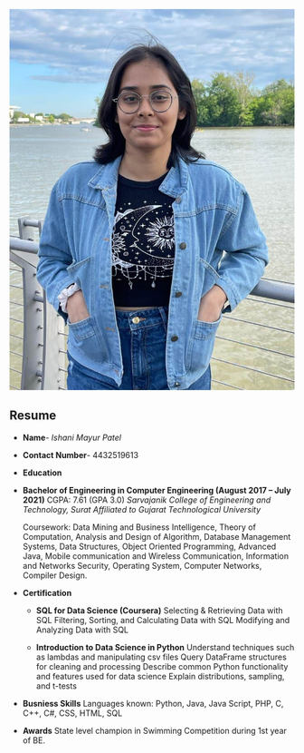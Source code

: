 ![Profile Image](https://github.com/Ishani-Patel/data690_fall2022/blob/main/assignment_01/IMG-20220530-WA0017.jpg)
## Resume
* **Name**- *Ishani Mayur Patel*
* **Contact Number**- 4432519613
* **Education**
* **Bachelor of Engineering in Computer Engineering	(August 2017 – July 2021)**
  CGPA: 7.61 (GPA 3.0)
  *Sarvajanik College of Engineering and Technology, Surat Affiliated to Gujarat Technological University*

  Coursework: Data Mining and Business Intelligence, Theory of Computation, Analysis and Design of Algorithm, Database Management Systems, Data Structures, Object         Oriented Programming, Advanced Java, Mobile communication and Wireless Communication, Information and Networks Security, Operating System, Computer Networks,             Compiler Design.
* **Certification**
  * **SQL for Data Science (Coursera)**
  Selecting & Retrieving Data with SQL
  Filtering, Sorting, and Calculating Data with SQL
  Modifying and Analyzing Data with SQL
  
  * **Introduction to Data Science in Python**
  Understand techniques such as lambdas and manipulating csv files
  Query DataFrame structures for cleaning and processing
  Describe common Python functionality and features used for data science
  Explain distributions, sampling, and t-tests
  
* **Busniess Skills**
  Languages known: Python, Java, Java Script, PHP, C, C++, C#, CSS, HTML, SQL
  
* **Awards**
  State level champion in Swimming Competition during 1st year of BE.


